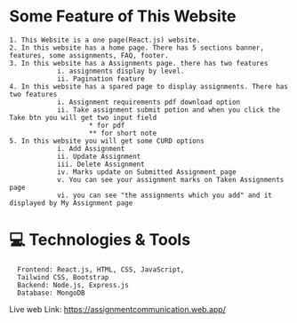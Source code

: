 # Some Feature of This Website

    1. This Website is a one page(React.js) website.
    2. In this website has a home page. There has 5 sections banner, features, some assignments, FAQ, footer.
    3. In this website has a Assignments page. there has two features
                i. assignments display by level.
                ii. Pagination feature
    4. In this website has a spared page to display assignments. There has two features
                i. Assignment requirements pdf download option
                ii. Take assignment submit potion and when you click the Take btn you will get two input field 
                        * for pdf
                        ** for short note
    5. In this website you will get some CURD options
                i. Add Assignment
                ii. Update Assignment
                iii. Delete Assignment
                iv. Marks update on Submitted Assignment page
                v. You can see your assignment marks on Taken Assignments page
                vi. you can see "the assignments which you add" and it displayed by My Assignment page

# 💻 Technologies & Tools
      Frontend: React.js, HTML, CSS, JavaScript, 
      Tailwind CSS, Bootstrap
      Backend: Node.js, Express.js
      Database: MongoDB


Live web Link: https://assignmentcommunication.web.app/    